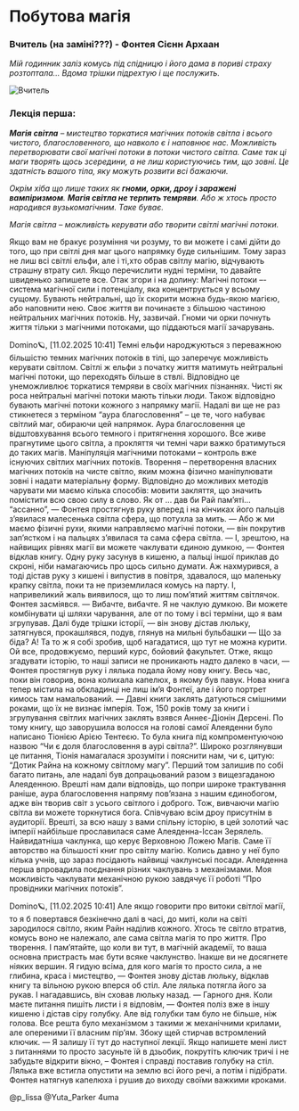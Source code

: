 # Побутова магія

### Вчитель (на заміні???) - Фонтея Сієнн Архаан 

_Мій годинник заліз комусь під спідницю і його дама в пориві страху розтоптала... Вдома трішки підрехтую і ще послужить._

![Вчитель](Fonteya.jpeg)

### Лекція перша:

_**Магія світла** – мистецтво торкатися магічних потоків світла і всього чистого, благословенного, що навколо є і наповнює нас. Можливість перетворювати свої магічні потоки в потоки чистого світла. Саме так ці маги творять щось зсередини, а не лиш користуючись тим, що зовні. Це здатність вашого тіла, яку можуть розвити всі бажаючи._ 

_Окрім хіба що лише таких як **гноми, орки, дроу і заражені вампіризмом**. **Магія світла не терпить темряви**. Або ж хтось просто народився вузькомагічним. Таке буває._ 

_Магія світла – можливість керувати або творити світлі магічні потоки._ 

Якщо вам не бракує розуміння чи розуму, то ви можете і самі дійти до того, що при світлі дня маг цього напрямку буде сильнішим. Тому зараз не лиш всі світлі ельфи, але і ті,хто обрав світлу магію, відчувають страшну втрату сил. 
 Якщо перечислити нудні терміни, то давайте швиденько запишете все. Отак згори і на долину: 
Магічні потоки –- система магічної сили і потенціалу, яка концентрується у всьому сущому. Бувають нейтральні, що їх скорити можна будь-якою магією, або наповнити нею. Своє життя ви починаєте з більшою частиною нейтральних магічних потоків. Ну, зазвичай. Гноми чи орки почнуть життя тільки з магічними потоками, що піддаються магії зачарувань.

Domino🪐, [11.02.2025 10:41]
Темні ельфи народжуються з переважною більшістю темних магічних потоків в тілі, що заперечує можливість керувати світлом. Світлі ж ельфи з початку життя матимуть нейтральні магічні потоки, що переходять більше в ствлі. Відповідно це унеможливлює торкатися темряви в своїх магічних пізнаннях. Чисті як роса нейтральні магічні потоки мають тільки люди. Також відповідно бувають магічні потоки кожного з напрямку магії. 
 Надалі ви ще не раз стикнетеся з терміном “аура благословення” – це те, чого набуває світлий маг, обираючи цей напрямок. Аура благословення це відштовхування всього темного і притягнення хорошого. Все живе прагнутиме цього світла, а прокляття чи темні чари важко братимуться до таких магів. 
 Маніпуляція магічними потоками – контроль вже існуючих світлих магічних потоків. 
 Творення  – перетворення власних магічних потоків на чисте світло, яким можна фізично маніпулювати зовні і надати матеріальну форму. 
Відповідно до можливих методів чарувати ми маємо кілька способів: мовити закляття, що значить помістити всю свою силу в слово. Як от … дав би Рай пам’яті… “ассанно”, — Фонтея простягнув руку вперед і на кінчиках його пальців з’явилася малесенька світла сфера, що потухла за мить. 
— Або ж ми маємо фізичні рухи, якими направляємо магічні потоки, — він покрутив зап’ястком і на пальцях з’явилася та сама сфера світла. 
— І, зрештою, на найвищих рівнях магії ви можете чаклувати єдиною думкою, — Фонтея відклав книгу. Одну руку засунув в кишеню, а пальці іншої приклав до скроні, ніби намагаючись про щось сильно думати. Аж нахмурився, а тоді дістав руку з кишені і випустив в повітря, здавалося, що маленьку крапку світла, поки та не приземлилася комусь на парту. І, напривеликий жаль виявилося, що то лиш пом’ятий життям світлячок. Фонтея засміявся.
— Вибачте, вибачте. Я не чаклую думкою. Ви можете комбінувати ці шляхи чарування, але от по тому і всі терміни, що я вам згрупував. Далі буде трішки історії, — він знову дістав люльку, затягнувся, прокашлявся, подув, глянув на мильні бульбашки
— Що за біда? А! Та то ж я собі зробив, щоб нагадатися, що тут не можна курити. Ой все, продовжуємо, перший курс, бойовий факультет. Отже, якщо згадувати історію, то наші записи не проникають надто далеко в часи, — Фонтея простягнув руку і лялька подала йому нову книгу. Весь час, поки він говорив, вона колихала капелюх, в якому був павук. Нова книга тепер містила на обкладинці не лиш ім’я Фонтеї, але і його портрет кимось там намальований. 
— Давні книги заклять датуються смішними роками, що їх не визнає імперія. Тож, 150 років тому за книги і згрупування світлих магічних заклять взявся Аннеє-Діонін Дерсені. По тому книгу, що заворушила волосся на голові самої Алеяденни було написано Тіонією Арією Тентеєю. То була книга під компроментуючою назвою “Чи є доля благословення в аурі світла?”. Широко розглянувши це питання, Тіонія намагалася зрозуміти і пояснити нам, чи є, цитую: “Дотик Райна на кожному світлому магу”. Перший том залишив по собі багато питань, але надалі був допрацьований разом з вищезгаданою Алеяденною. Врешті нам дали відповідь, що попри широке трактування раніше, аура благословення напряму пов’язана з нашим єдинобогом, адже він творив світ з усього світлого і доброго. Тож, вивчаючи магію світла ви можете торкнутися бога. Співчуваю всім дроу присутнім в аудиторії. Врешті, за всю нашу з вами спільну історію, в цей золотий час імперії найбільше прославилася саме Алеяденна-Іссан Зерялель. Найвидатніша чаклунка, що керує Верховною Ложею Магів. Саме її авторство на більшості книг про світлу магію. Колись давно у неї було кілька учнів, що зараз посідають найвищі чаклунські посади. Алеяденна перша впровадила поєднання різних чаклувань з механізмами. Моя можливість чаклувати механічною рукою завдячує її роботі “Про провідники магічних потоків”.

Domino🪐, [11.02.2025 10:41]
Але якщо говорити про витоки світлої магії, то я б повертався безкінечно далі в часі, до миті, коли на світі зародилося світло, яким Райн наділив кожного. Хтось те світло втратив, комусь воно не належало, але сама світла магія то про життя. Про творення. І пам’ятайте, що коли ви тут, в магічній академії, то ваша основна пристрасть має бути всяке чаклунство. Інакше ви не досягнете ніяких вершин. Я гидую всіма, для кого магія то просто сила, а не глибина, краса і мистецтво, — Фонтея знову дістав люльку, відклав книгу та вільною рукою вперся об стіл. Але лялька потягла його за рукав. І нагадавшись, він сховав люльку назад. 
— Гарного дня. Коли маєте питання пишіть листи і я відповім, — Фонтея поліз вже в іншу кишеню і дістав сіру голубку. Але від голубки там було не більше, ніж голова. Все решта було механізмом з такими ж механічними крилами, але опереними її власним пір’ям. Збоку щей стирчав встромлений ключик. 
— Я залишу її тут до наступної лекції. Якщо напишете мені лист з питаннями то просто засуньте їй в дзьобик, покрутіть ключик тричі і не забудьте відкрити вікно, – Фонтея і справді поставив голубку на стіл. Лялька вже встигла опустити на землю всі його речі, а потім і підібрати. Фонтея натягнув капелюха і рушив до виходу своїми важкими кроками.

@p_lissa @Yuta_Parker 4uma